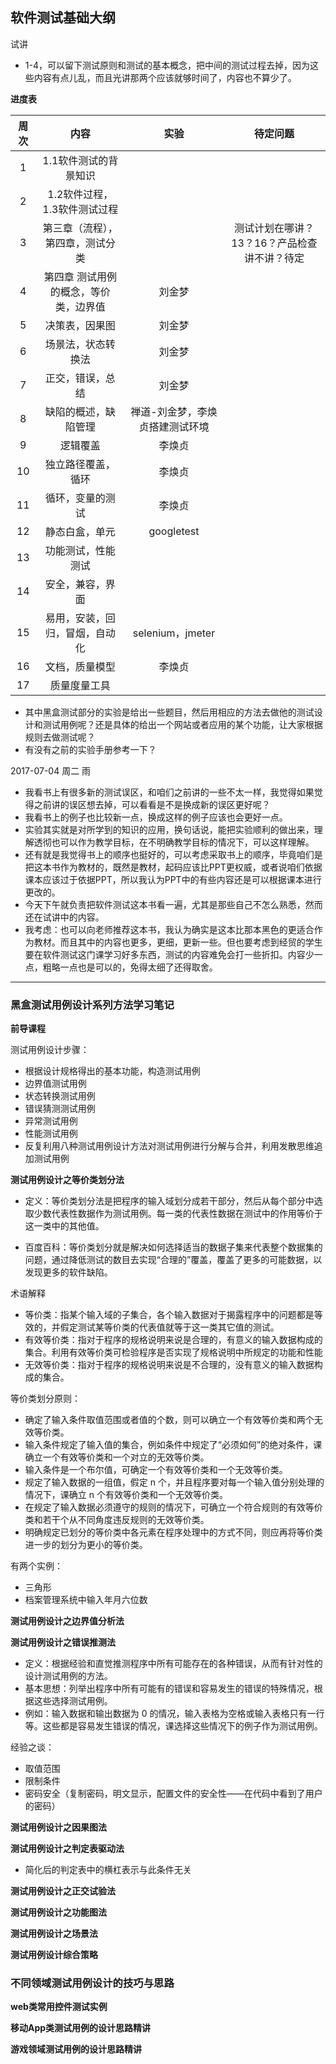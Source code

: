 ## 软件测试基础大纲

试讲

- 1-4，可以留下测试原则和测试的基本概念，把中间的测试过程去掉，因为这些内容有点儿乱，而且光讲那两个应该就够时间了，内容也不算少了。


**进度表**

|周次|内容|实验|待定问题|
|:---:|:---:|:---:|:---:|
|1|1.1软件测试的背景知识|||
|2|1.2软件过程，1.3软件测试过程|||
|3|第三章（流程），第四章，测试分类||测试计划在哪讲？13？16？产品检查讲不讲？待定|
|4|第四章 测试用例的概念，等价类，边界值|刘金梦||
|5|决策表，因果图|刘金梦||
|6|场景法，状态转换法|刘金梦||
|7|正交，错误，总结|刘金梦||
|8|缺陷的概述，缺陷管理|禅道-刘金梦，李焕贞搭建测试环境||
|9|逻辑覆盖|李焕贞||
|10|独立路径覆盖，循环|李焕贞||
|11|循环，变量的测试|李焕贞||
|12|静态白盒，单元|googletest||
|13|功能测试，性能测试|||
|14|安全，兼容，界面|||
|15|易用，安装，回归，冒烟，自动化|selenium，jmeter||
|16|文档，质量模型|李焕贞||
|17|质量度量工具|||


- 其中黑盒测试部分的实验是给出一些题目，然后用相应的方法去做他的测试设计和测试用例呢？还是具体的给出一个网站或者应用的某个功能，让大家根据规则去做测试呢？
- 有没有之前的实验手册参考一下？


2017-07-04  周二   雨
- 我看书上有很多新的测试误区，和咱们之前讲的一些不太一样，我觉得如果觉得之前讲的误区想去掉，可以看看是不是换成新的误区更好呢？
- 我看书上的例子也比较新一点，换成这样的例子应该也会更好一点。
- 实验其实就是对所学到的知识的应用，换句话说，能把实验顺利的做出来，理解透彻也可以作为教学目标，在不明确教学目标的情况下，可以这样理解。
- 还有就是我觉得书上的顺序也挺好的，可以考虑采取书上的顺序，毕竟咱们是把这本书作为教材的，既然是教材，起码应该比PPT更权威，或者说咱们依据课本应该过于依据PPT，所以我认为PPT中的有些内容还是可以根据课本进行更改的。
- 今天下午就负责把软件测试这本书看一遍，尤其是那些自己不怎么熟悉，然而还在试讲中的内容。
- 我考虑：也可以向老师推荐这本书，我认为确实是这本比那本黑色的更适合作为教材。而且其中的内容也更多，更细，更新一些。但也要考虑到经贸的学生要在软件测试这门课学习好多东西，测试的内容难免会打一些折扣。内容少一点，粗略一点也是可以的，免得太细了还得取舍。








***

### 黑盒测试用例设计系列方法学习笔记

**前导课程**

测试用例设计步骤：
- 根据设计规格得出的基本功能，构造测试用例
- 边界值测试用例
- 状态转换测试用例
- 错误猜测测试用例
- 异常测试用例
- 性能测试用例
- 反复利用八种测试用例设计方法对测试用例进行分解与合并，利用发散思维追加测试用例


**测试用例设计之等价类划分法**

- 定义：等价类划分法是把程序的输入域划分成若干部分，然后从每个部分中选取少数代表性数据作为测试用例。每一类的代表性数据在测试中的作用等价于这一类中的其他值。

- 百度百科：等价类划分就是解决如何选择适当的数据子集来代表整个数据集的问题，通过降低测试的数目去实现“合理的”覆盖，覆盖了更多的可能数据，以发现更多的软件缺陷。

术语解释

- 等价类：指某个输入域的子集合，各个输入数据对于揭露程序中的问题都是等效的，并假定测试某等价类的代表值就等于这一类其它值的测试。
- 有效等价类：指对于程序的规格说明来说是合理的，有意义的输入数据构成的集合。利用有效等价类可检验程序是否实现了规格说明中所规定的功能和性能
- 无效等价类：指对于程序的规格说明来说是不合理的，没有意义的输入数据构成的集合。

等价类划分原则：

- 确定了输入条件取值范围或者值的个数，则可以确立一个有效等价类和两个无效等价类。
- 输入条件规定了输入值的集合，例如条件中规定了“必须如何”的绝对条件，课确立一个有效等价类和一个对立的无效等价类。
- 输入条件是一个布尔值，可确定一个有效等价类和一个无效等价类。
- 规定了输入数据的一组值，假定 n 个，并且程序要对每一个输入值分别处理的情况下，课确立 n 个有效等价类和一个无效等价类。
- 在规定了输入数据必须遵守的规则的情况下，可确立一个符合规则的有效等价类和若干个从不同角度违反规则的无效等价类。
- 明确规定已划分的等价类中各元素在程序处理中的方式不同，则应再将等价类进一步的划分为更小的等价类。

有两个实例：

- 三角形
- 档案管理系统中输入年月六位数

**测试用例设计之边界值分析法**



**测试用例设计之错误推测法**

- 定义：根据经验和直觉推测程序中所有可能存在的各种错误，从而有针对性的设计测试用例的方法。
- 基本思想：列举出程序中所有可能有的错误和容易发生的错误的特殊情况，根据这些选择测试用例。
- 例如：输入数据和输出数据为 0 的情况，输入表格为空格或输入表格只有一行等。这些都是容易发生错误的情况，课选择这些情况下的例子作为测试用例。

经验之谈：

- 取值范围
- 限制条件
- 密码安全（复制密码，明文显示，配置文件的安全性——在代码中看到了用户的密码）


**测试用例设计之因果图法**

**测试用例设计之判定表驱动法**

- 简化后的判定表中的横杠表示与此条件无关

**测试用例设计之正交试验法**

**测试用例设计之功能图法**

**测试用例设计之场景法**



**测试用例设计综合策略**

### 不同领域测试用例设计的技巧与思路

**web类常用控件测试实例**

**移动App类测试用例的设计思路精讲**

**游戏领域测试用例的设计思路精讲**




